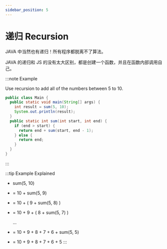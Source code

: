 ```yaml
---
sidebar_position: 5
---
```


# 递归 Recursion

JAVA 中当然也有递归！所有程序都脱离不了算法。

JAVA 的递归和 JS 的没有太大区别，都是创建一个函数，并且在函数内部调用自己。

:::note Example

Use recursion to add all of the numbers between 5 to 10.

```Java title="Recursion"
public class Main {
  public static void main(String[] args) {
    int result = sum(5, 10);
    System.out.println(result);
  }
  public static int sum(int start, int end) {
    if (end > start) {
      return end + sum(start, end - 1);
    } else {
      return end;
    }
  }
}
```

:::

:::tip Example Explained

- sum(5, 10)
- = 10 + sum(5, 9)
- = 10 + ( 9 + sum(5, 8) )
- = 10 + 9 + ( 8 + sum(5, 7) )

  ...

- = 10 + 9 + 8 + 7 + 6 + sum(5, 5)
- = 10 + 9 + 8 + 7 + 6 + 5
  :::
